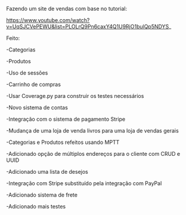 ﻿Fazendo um site de vendas com base no tutorial:

https://www.youtube.com/watch?v=UqSJCVePEWU&list=PLOLrQ9Pn6caxY4Q1U9RjO1bulQp5NDYS_

Feito:

-Categorias

-Produtos

-Uso de sessões

-Carrinho de compras

-Usar Coverage.py para construir os testes necessários 

-Novo sistema de contas

-Integração com o sistema de pagamento Stripe

-Mudança de uma loja de venda livros para uma loja de vendas gerais

-Categorias e Produtos refeitos usando MPTT

-Adicionado opção de múltiplos endereços para o cliente com CRUD e UUID

-Adicionado uma lista de desejos

-Integração com Stripe substituído pela integração com PayPal

-Adicionado sistema de frete

-Adicionado mais testes

